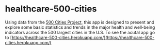 # healthcare-500-cities
Using data from the [500 Cities Project](https://www.cdc.gov/500cities/index.htm), this app is designed to present and explore some basic statistics and trends in the major health and well-being indicators across the 500 largest cities in the U.S. To see the acutal app go to [https://healthcare-500-cities.herokuapp.com/](https://healthcare-500-cities.herokuapp.com/)
